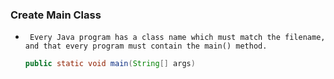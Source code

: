 ### Create Main Class

- ` Every Java program has a class name which must match the filename, and that every program must contain the main() method.`

  ```java
  public static void main(String[] args)
  ```

  

